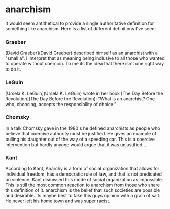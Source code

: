 # anarchism

It would seem antithetical to provide a single authoritative definition for something like anarchism. Here is a list of different definitions I've seen:

### Graeber
[David Graeber](David Graeber) described himself as an anarchist with a "small a". I interpret that as meaning being inclusive to all those who wanted to operate without coercion. To me its the idea that there isn't one right way to do it.

### LeGuin
[Ursela K. LeGuin](Ursela K. LeGuin) wrote in her book [The Day Before the Revolution](The Day Before the Revolution): “What is an anarchist? One who, choosing, accepts the responsibility of choice.”

### Chomsky
In a talk Chomsky gave in the 1980's he defined anarchists as people who believe that coercive authority must be justified. He gives an example of pulling his daughter out of the way of a speeding car. This is a coercive intervention but hardly anyone would argue that it was unjustified....

### Kant
According to Kant, Anarchy is a form of social organization that allows for individual freedom, has a democratic rule of law, and that is not predicated on violence. Kant dismissed this mode of social organization as impossible. This is still the most common reaction to anarchism from those who share this definition of it.
anarchism is the belief that such societies are possible and desirable.
Its maybe best to take this guys opinion with a grain of salt. He never left his home town and was super racist.

